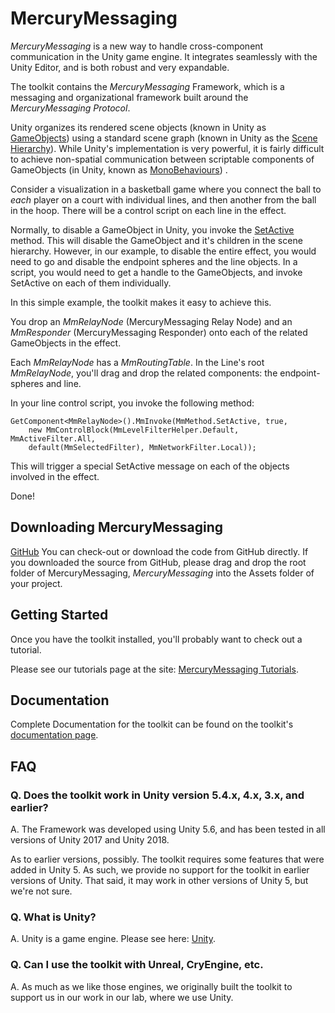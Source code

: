 # MercuryMessaging 

*MercuryMessaging* is a new way to handle cross-component communication in the Unity
  game engine. It integrates seamlessly with the Unity Editor, and is both
  robust and very expandable.

The toolkit contains the *MercuryMessaging* Framework, which is a messaging
  and organizational framework built around the *MercuryMessaging Protocol*. 

Unity organizes its rendered scene objects
(known in Unity as
  [GameObjects](https://docs.unity3d.com/ScriptReference/GameObject.html))
using a standard scene graph (known in Unity as the
  [Scene Hierarchy](https://docs.unity3d.com/Manual/Hierarchy.html)).
While Unity's implementation is very powerful,
it is fairly difficult to achieve non-spatial communication between
scriptable components of GameObjects (in Unity, known as
  [MonoBehaviours](https://docs.unity3d.com/ScriptReference/MonoBehaviour.html))
.

Consider a visualization in a basketball game where you connect the ball to *each* 
player on a court with individual lines, and then
  another from the ball in the hoop. There will be a control script on each
  line in the effect.

Normally, to disable a GameObject in Unity, you invoke the
  [SetActive](https://docs.unity3d.com/ScriptReference/GameObject.SetActive.html)
  method.
This will disable the GameObject and it's children in the scene hierarchy.
However, in our example, to disable the entire effect, you would need to
  go and disable the endpoint spheres and the line objects.
In a script, you would need to get a handle to the GameObjects, and invoke
  SetActive on each of them individually.  


In this simple example, the toolkit makes it easy to achieve this.

You drop an *MmRelayNode* (MercuryMessaging Relay Node) and an *MmResponder* (MercuryMessaging
  Responder) onto each of the related GameObjects in the effect.

Each *MmRelayNode* has a *MmRoutingTable*.
In the Line's root *MmRelayNode*, you'll drag and drop the related components:
  the endpoint-spheres and line.

In your line control script, you invoke the following method:

```
GetComponent<MmRelayNode>().MmInvoke(MmMethod.SetActive, true,
    new MmControlBlock(MmLevelFilterHelper.Default, MmActiveFilter.All,
    default(MmSelectedFilter), MmNetworkFilter.Local));
```

This will trigger a special SetActive message on each of the objects involved
  in the effect.

Done!

## Downloading MercuryMessaging

[GitHub](https://github.com/ColumbiaCGUI/MercuryMessaging)
You can check-out or download the code from GitHub directly. 
If you downloaded the source from GitHub, please drag and drop the
        root folder of MercuryMessaging, *MercuryMessaging* into the Assets folder of your
        project.

## Getting Started

Once you have the toolkit installed, you'll probably want to check out a
tutorial.

Please see our tutorials page at the site: [MercuryMessaging Tutorials](https://github.com/ColumbiaCGUI/MercuryMessaging/wiki/Tutorials).

## Documentation

Complete Documentation for the toolkit can be found on the toolkit's
[documentation page](https://columbiacgui.github.io/MercuryMessaging/).

## FAQ
### Q. Does the toolkit work in Unity version 5.4.x, 4.x, 3.x, and earlier?

A. The Framework was developed using Unity 5.6, and has been tested in all versions of Unity 2017 and Unity 2018.

As to earlier versions, possibly. The toolkit requires some features that were added in Unity 5. As such,
we provide no support for the toolkit in earlier versions of Unity. That said, it may work in other versions of Unity 5, but we're not sure.

### Q. What is Unity?

A. Unity is a game engine. Please see here:
[Unity](https://unity3d.com/).

### Q. Can I use the toolkit with Unreal, CryEngine, etc.

A. As much as we like those engines, we originally built the toolkit to support us in our
work in our lab, where we use Unity.


